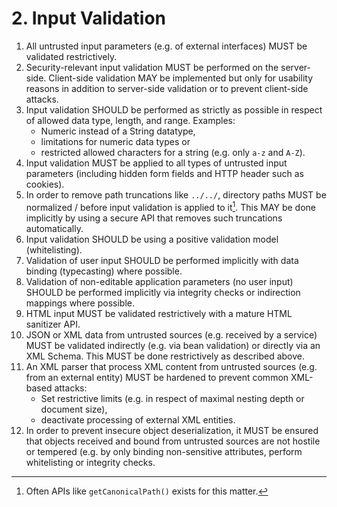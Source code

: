 # 2. Input Validation

1. All untrusted input parameters (e.g. of external interfaces) MUST be validated restrictively.
2. Security-relevant input validation MUST be performed on the server-side. Client-side validation MAY be implemented but only for usability reasons in addition to server-side validation or to prevent client-side attacks.
3. Input validation SHOULD be performed as strictly as possible in respect of allowed data type, length, and range. Examples:
    - Numeric instead of a String datatype,
    - limitations for numeric data types or
    - restricted allowed characters for a string (e.g. only `a-z` and `A-Z`).
4. Input validation MUST be applied to all types of untrusted input parameters (including hidden form fields and HTTP header such as cookies).
5. In order to remove path truncations like `../../`, directory paths MUST be normalized / before input validation is applied to it[^1]. This MAY be done implicitly by using a secure API that removes such truncations automatically.
6. Input validation SHOULD be using a positive validation model (whitelisting).
7. Validation of user input SHOULD be performed implicitly with data binding (typecasting) where possible.
8. Validation of non-editable application parameters (no user input) SHOULD be performed implicitly via integrity checks or indirection mappings where possible.
9. HTML input MUST be validated restrictively with a mature HTML sanitizer API.
10. JSON or XML data from untrusted sources (e.g. received by a service) MUST be validated indirectly (e.g. via bean validation) or directly via an XML Schema. This MUST be done restrictively as described above.
11. An XML parser that process XML content from untrusted sources (e.g. from an external entity) MUST be hardened to prevent common XML-based attacks:
    - Set restrictive limits (e.g. in respect of maximal nesting depth or document size),
    - deactivate processing of external XML entities.
12. In order to prevent insecure object deserialization, it MUST be ensured that objects received and bound from untrusted sources are not hostile or tempered (e.g. by only binding non-sensitive attributes, perform whitelisting or integrity checks.

[^1]: Often APIs like `getCanonicalPath()` exists for this matter.
